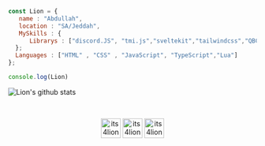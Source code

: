```js
const Lion = {
   name : "Abdullah",
   location : "SA/Jeddah",
   MySkills : {
      Librarys : ["discord.JS", "tmi.js","sveltekit","tailwindcss","QBCore","Qbox"],
  };
  Languages : ["HTML" , "CSS" , "JavaScript", "TypeScript","Lua"]
};

console.log(Lion)
```

![Lion's github stats](https://github-readme-stats.vercel.app/api?username=i6h&show_icons=true&theme=dark)

<br>
<p align="center">
<a href="https://twitter.com/its4lion" target="blank"><img align="center" src="https://cdn.jsdelivr.net/npm/simple-icons@3.0.1/icons/twitter.svg" alt="its4lion" height="40" width="40" /></a> 
<a href="https://instagram.com/its4lion" target="blank"><img align="center" src="https://cdn.jsdelivr.net/npm/simple-icons@3.0.1/icons/instagram.svg" alt="its4lion" height="40" width="40" /></a> 
<a href="https://twitch.tv/its4lion" target="blank"><img align="center" src="https://cdn.jsdelivr.net/npm/simple-icons@3.0.1/icons/twitch.svg" alt="its4lion" height="40" width="40" /></a> 
</p>
